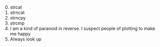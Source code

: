0. strcat
1. strncat
2. strncpy
3. strcmp
4. I am a kind of paranoid in reverse. I suspect people of plotting to make me happy
5. Always look up


